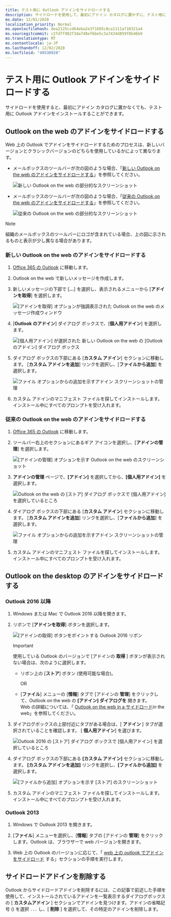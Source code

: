 ```yaml
---
title: テスト用に Outlook アドインをサイドロードする
description: サイドロードを使用して、最初にアドイン カタログに置かずに、テスト用に Outlook アドインをインストールします。
ms.date: 12/01/2020
localization_priority: Normal
ms.openlocfilehash: dea2125ccd64eba2e3f1695c8ca1111a710321a4
ms.sourcegitcommit: c2fd7f982f3da748ef6be5c3a7434d859f8b46b9
ms.translationtype: MT
ms.contentlocale: ja-JP
ms.lasthandoff: 12/02/2020
ms.locfileid: "49530928"
---
```

# <a name="sideload-outlook-add-ins-for-testing"></a>テスト用に Outlook アドインをサイドロードする

サイドロードを使用すると、最初にアドイン カタログに置かなくても、テスト用に Outlook アドインをインストールすることができます。

## <a name="sideload-an-add-in-in-outlook-on-the-web"></a>Outlook on the web のアドインをサイドロードする

Web 上の Outlook でアドインをサイドロードするためのプロセスは、新しいバージョンとクラシックバージョンのどちらを使用しているかによって異なります。

- メールボックスのツールバーが次の図のような場合、「[新しい Outlook on the web のアドインをサイドロードする](#sideload-an-add-in-in-the-new-outlook-on-the-web)」を参照してください。

    ![新しい Outlook on the web の部分的なスクリーンショット](../images/outlook-on-the-web-new-toolbar.png)

- メールボックスのツールバーが次の図のような場合、「[従来の Outlook on the web のアドインをサイドロードする](#sideload-an-add-in-in-classic-outlook-on-the-web)」を参照してください。

    ![従来の Outlook on the web の部分的なスクリーンショット](../images/outlook-on-the-web-classic-toolbar.png)

> [!NOTE]
> 組織のメールボックスのツールバーにロゴが含まれている場合、上の図に示されるものと表示が少し異なる場合があります。

### <a name="sideload-an-add-in-in-the-new-outlook-on-the-web"></a>新しい Outlook on the web のアドインをサイドロードする

1. [Office 365 の Outlook](https://outlook.office.com) に移動します。

1. Outlook on the web で新しいメッセージを作成します。

1. 新しいメッセージの下部で [**...**] を選択し、表示されるメニューから [**アドインを取得**] を選択します。

    ![[アドインを取得] オプションが強調表示された Outlook on the web のメッセージ作成ウィンドウ](../images/outlook-on-the-web-new-get-add-ins.png)

1. [**Outlook のアドイン**] ダイアログ ボックスで、[**個人用アドイン**] を選択します。

    ![[個人用アドイン] が選択された 新しい Outlook on the web の [Outlook のアドイン] ダイアログ ボックス](../images/outlook-on-the-web-new-my-add-ins.png)

1. ダイアログ ボックスの下部にある [**カスタム アドイン**] セクションに移動します。 [**カスタム アドインを追加**] リンクを選択し、[**ファイルから追加**] を選択します。

    ![ファイル オプションからの追加を示すアドイン スクリーンショットの管理](../images/outlook-sideload-desktop-add-from-file.png)

1. カスタム アドインのマニフェスト ファイルを探してインストールします。インストール中にすべてのプロンプトを受け入れます。

### <a name="sideload-an-add-in-in-classic-outlook-on-the-web"></a>従来の Outlook on the web のアドインをサイドロードする

1. [Office 365 の Outlook](https://outlook.office.com) に移動します。

1. ツールバー右上のセクションにあるギア アイコンを選択し、[**アドインの管理**] を選択します。

    ![[アドインの管理] オプションを示す Outlook on the web のスクリーンショット](../images/outlook-sideload-web-manage-integrations.png)

1. **アドインの管理** ページで、**[アドイン]** を選択してから、**[個人用アドイン]** を選択します。

    ![Outlook on the web の [ストア] ダイアログ ボックスで [個人用アドイン] を選択しているところ](../images/outlook-sideload-store-select-add-ins.png)

1. ダイアログ ボックスの下部にある [**カスタム アドイン**] セクションに移動します。 [**カスタム アドインを追加**] リンクを選択し、[**ファイルから追加**] を選択します。

    ![ファイル オプションからの追加を示すアドイン スクリーンショットの管理](../images/outlook-sideload-desktop-add-from-file.png)

1. カスタム アドインのマニフェスト ファイルを探してインストールします。インストール中にすべてのプロンプトを受け入れます。

## <a name="sideload-an-add-in-in-outlook-on-the-desktop"></a>Outlook on the desktop のアドインをサイドロードする

### <a name="outlook-2016-or-later"></a>Outlook 2016 以降

1. Windows または Mac で Outlook 2016 以降を開きます。

1. リボンで [**アドインを取得**] ボタンを選択します。

    ![[アドインの取得] ボタンをポイントする Outlook 2016 リボン](../images/outlook-sideload-desktop-store.png)

    > [!IMPORTANT]
    > 使用している Outlook のバージョンで [アドインの **取得** ] ボタンが表示されない場合は、次のように選択します。
    >
    > - リボン上の [**ストア**] ボタン (使用可能な場合)。
    >
    >   OR
    >
    > - [**ファイル**] メニューの [**情報**] タブで [アドインの **管理**] をクリックして、Outlook on the web の **[アドイン] ダイアログを** 開きます。<br>Web の詳細については、「 [Outlook on the web in a サイドロード](#sideload-an-add-in-in-outlook-on-the-web)in the web」を参照してください。

1. ダイアログボックスの上部付近にタブがある場合は、[ **アドイン** ] タブが選択されていることを確認します。 [ **個人用アドイン**] を選びます。

    ![Outlook 2016 の [ストア] ダイアログ ボックスで [個人用アドイン] を選択しているところ](../images/outlook-sideload-store-select-add-ins.png)

1. ダイアログ ボックスの下部にある **[カスタム アドイン]** セクションに移動します。 **[カスタム アドインを追加]** リンクを選択し、**[ファイルから追加]** を選択します。

    ![[ファイルから追加] オプションを示す [ストア] のスクリーンショット](../images/outlook-sideload-desktop-add-from-file.png)

1. カスタム アドインのマニフェスト ファイルを探してインストールします。インストール中にすべてのプロンプトを受け入れます。

### <a name="outlook-2013"></a>Outlook 2013

1. Windows で Outlook 2013 を開きます。

1. [**ファイル**] メニューを選択し、[**情報**] タブの [アドインの **管理**] をクリックします。Outlook は、ブラウザーで web バージョンを開きます。

1. Web 上の Outlook のバージョンに応じて、「 [web 上の outlook でアドインをサイドロード](#sideload-an-add-in-in-outlook-on-the-web) する」セクションの手順を実行します。

## <a name="remove-a-sideloaded-add-in"></a>サイドロードアドインを削除する

Outlook からサイドロードアドインを削除するには、この記事で前述した手順を使用して、インストールされているアドインを一覧表示するダイアログボックスの [ **カスタムアドイン** ] セクションでアドインを見つけます。アドインの省略記号 () を選択 `...` し、[ **削除** ] を選択して、その特定のアドインを削除します。